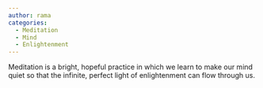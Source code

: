 ```yaml
---
author: rama
categories:
  - Meditation
  - Mind
  - Enlightenment
---
```


Meditation is a bright, hopeful practice in which we learn to make our mind quiet so that the infinite, perfect light of enlightenment can flow through us.
